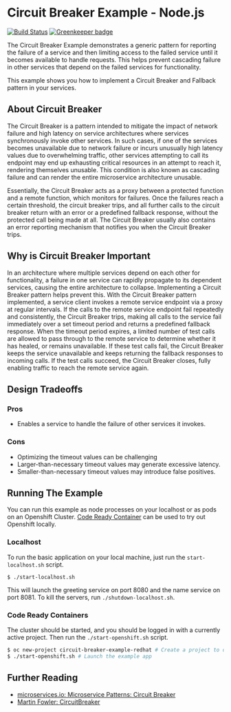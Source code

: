 # Circuit Breaker Example - Node.js

[![Build Status](https://travis-ci.org/nodeshift-starters/nodejs-circuit-breaker.svg?branch=master)](https://travis-ci.org/nodeshift-starters/nodejs-circuit-breaker) [![Greenkeeper badge](https://badges.greenkeeper.io/nodeshift-starters/nodejs-circuit-breaker.svg)](https://greenkeeper.io/)

The Circuit Breaker Example demonstrates a generic pattern for reporting the
failure of a service and then limiting access to the failed service until it
becomes available to handle requests. This helps prevent cascading failure in
other services that depend on the failed services for functionality.

This example shows you how to implement a Circuit Breaker and Fallback pattern
in your services.

## About Circuit Breaker

The Circuit Breaker is a pattern intended to mitigate the impact of network
failure and high latency on service architectures where services synchronously
invoke other services. In such cases, if one of the services becomes
unavailable due to network failure or incurs unusually high latency values due
to overwhelming traffic, other services attempting to call its endpoint may
end up exhausting critical resources in an attempt to reach it, rendering
themselves unusable. This condition is also known as cascading failure and can
render the entire microservice architecture unusable.

Essentially, the Circuit Breaker acts as a proxy between a protected function
and a remote function, which monitors for failures. Once the failures reach a
certain threshold, the circuit breaker trips, and all further calls to the
circuit breaker return with an error or a predefined fallback response,
without the protected call being made at all. The Circuit Breaker usually also
contains an error reporting mechanism that notifies you when the Circuit
Breaker trips.

## Why is Circuit Breaker Important

In an architecture where multiple services depend on each other for
functionality, a failure in one service can rapidly propagate to its dependent
services, causing the entire architecture to collapse. Implementing a Circuit
Breaker pattern helps prevent this. With the Circuit Breaker pattern
implemented, a service client invokes a remote service endpoint via a proxy at
regular intervals. If the calls to the remote service endpoint fail repeatedly
and consistently, the Circuit Breaker trips, making all calls to the service
fail immediately over a set timeout period and returns a predefined fallback
response. When the timeout period expires, a limited number of test calls are
allowed to pass through to the remote service to determine whether it has
healed, or remains unavailable. If these test calls fail, the Circuit Breaker
keeps the service unavailable and keeps returning the fallback responses to
incoming calls. If the test calls succeed, the Circuit Breaker closes, fully
enabling traffic to reach the remote service again.

## Design Tradeoffs

### Pros
* Enables a service to handle the failure of other services it invokes.

### Cons
* Optimizing the timeout values can be challenging
* Larger-than-necessary timeout values may generate excessive latency.
* Smaller-than-necessary timeout values may introduce false positives.

## Running The Example

You can run this example as node processes on your localhost or as pods on an Openshift Cluster.  [Code Ready Container](https://developers.redhat.com/products/codeready-containers/overview) can be used to try out Openshift locally.

### Localhost

To run the basic application on your local machine, just run the
`start-localhost.sh` script.

```
$ ./start-localhost.sh
```

This will launch the greeting service on port 8080 and the name
service on port 8081. To kill the servers, run `./shutdown-localhost.sh`.

### Code Ready Containers

The cluster should be started, and you should be logged in with a currently
active project. Then run the `./start-openshift.sh` script.

```sh
$ oc new-project circuit-breaker-example-redhat # Create a project to deploy to
$ ./start-openshift.sh # Launch the example app
```

## Further Reading
* [microservices.io: Microservice Patterns: Circuit Breaker](http://microservices.io/patterns/reliability/circuit-breaker.html)
* [Martin Fowler: CircuitBreaker](https://martinfowler.com/bliki/CircuitBreaker.html)

